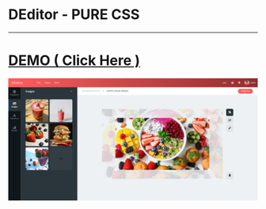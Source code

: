 <h1>DEditor - PURE CSS </h1>
<hr>
<h1><a href="https://dinethlive.github.io/DEditor-Pure-CSS/" > DEMO ( Click Here ) </h1>
<img src="assets/screenshot.png"/>
